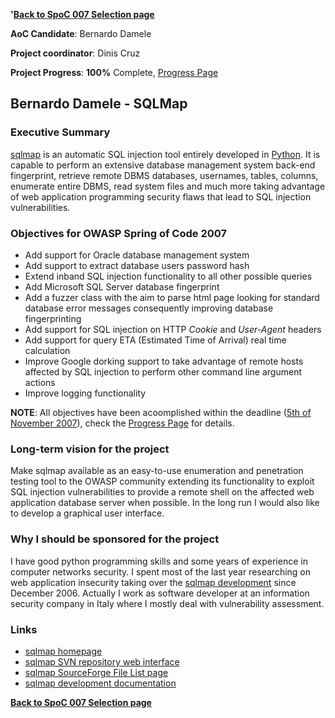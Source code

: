 **'[Back to SpoC 007 Selection
page](http://www.owasp.org/index.php/OWASP_Spring_Of_Code_2007_Selection)**

**AoC Candidate**: Bernardo Damele

**Project coordinator**: Dinis Cruz

**Project Progress**: **100%** Complete, [Progress
Page](SpoC_007_-_SQLMap_-_Progress_Page "wikilink")

## Bernardo Damele - SQLMap

### Executive Summary

[sqlmap](http://sqlmap.sourceforge.net) is an automatic SQL injection
tool entirely developed in [Python](http://www.python.org). It is
capable to perform an extensive database management system back-end
fingerprint, retrieve remote DBMS databases, usernames, tables, columns,
enumerate entire DBMS, read system files and much more taking advantage
of web application programming security flaws that lead to SQL injection
vulnerabilities.

### Objectives for OWASP Spring of Code 2007

  - Add support for Oracle database management system
  - Add support to extract database users password hash
  - Extend inband SQL injection functionality to all other possible
    queries
  - Add Microsoft SQL Server database fingerprint
  - Add a fuzzer class with the aim to parse html page looking for
    standard database error messages consequently improving database
    fingerprinting
  - Add support for SQL injection on HTTP *Cookie* and *User-Agent*
    headers
  - Add support for query ETA (Estimated Time of Arrival) real time
    calculation
  - Improve Google dorking support to take advantage of remote hosts
    affected by SQL injection to perform other command line argument
    actions
  - Improve logging functionality

**NOTE**: All objectives have been acoomplished within the deadline
([5th of
November 2007](http://www.owasp.org/index.php/OWASP_Spring_Of_Code_2007#Schedule)),
check the [Progress
Page](http://www.owasp.org/index.php/SpoC_007_-_SQLMap_-_Progress_Page)
for details.

### Long-term vision for the project

Make sqlmap available as an easy-to-use enumeration and penetration
testing tool to the OWASP community extending its functionality to
exploit SQL injection vulnerabilities to provide a remote shell on the
affected web application database server when possible. In the long run
I would also like to develop a graphical user interface.

### Why I should be sponsored for the project

I have good python programming skills and some years of experience in
computer networks security. I spent most of the last year researching on
web application insecurity taking over the [sqlmap
development](http://sqlmap.svn.sourceforge.net/viewvc/sqlmap/) since
December 2006. Actually I work as software developer at an information
security company in Italy where I mostly deal with vulnerability
assessment.

### Links

  - [sqlmap homepage](http://sqlmap.sourceforge.net)
  - [sqlmap SVN repository web
    interface](http://sqlmap.svn.sourceforge.net/viewvc/sqlmap/)
  - [sqlmap SourceForge File List
    page](https://sourceforge.net/project/showfiles.php?group_id=171598&package_id=196107)
  - [sqlmap development
    documentation](http://sqlmap.sourceforge.net/dev/index.html)

**[Back to SpoC 007 Selection
page](http://www.owasp.org/index.php/OWASP_Spring_Of_Code_2007_Selection)**